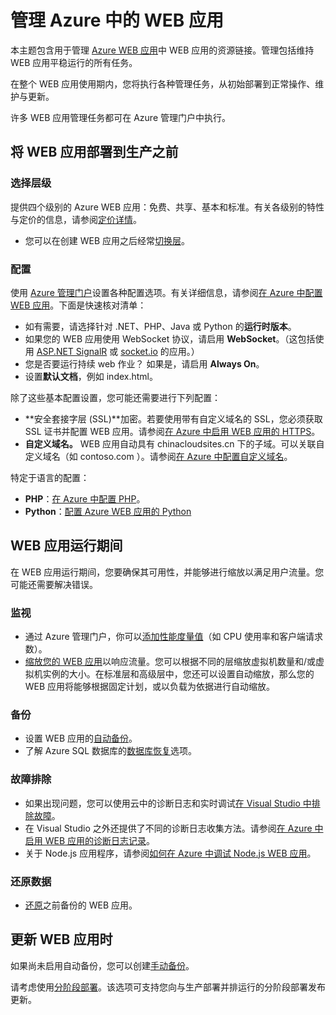 <properties 
	pageTitle="管理 Azure 中的 WEB 应用" 
	description="用于管理 Azure 中 WEB 应用的资源链接。" 
	services="app-service\web" 
	documentationCenter="" 
	authors="erikre" 
	manager="wpickett" 
	editor=""/>

<tags
	ms.service="web-sites" 
	ms.date="10/28/2015"
	wacn.date="01/21/2016"/>

# 管理 Azure 中的 WEB 应用

本主题包含用于管理 [Azure WEB 应用](/documentation/services/web-sites/)中 WEB 应用的资源链接。管理包括维持 WEB 应用平稳运行的所有任务。

在整个 WEB 应用使用期内，您将执行各种管理任务，从初始部署到正常操作、维护与更新。

许多 WEB 应用管理任务都可在 Azure 管理门户中执行。

## 将 WEB 应用部署到生产之前

### 选择层级

提供四个级别的 Azure WEB 应用：免费、共享、基本和标准。有关各级别的特性与定价的信息，请参阅[定价详情](/home/features/web-site/#price)。

- 您可以在创建 WEB 应用之后经常[切换层](/documentation/articles/web-sites-scale)。

### 配置

使用 [Azure 管理门户](https://manage.windowsazure.cn/)设置各种配置选项。有关详细信息，请参阅[在 Azure 中配置 WEB 应用](/documentation/articles/web-sites-configure)。下面是快速核对清单：

- 如有需要，请选择针对 .NET、PHP、Java 或 Python 的**运行时版本**。
- 如果您的 WEB 应用使用 WebSocket 协议，请启用 **WebSocket**。（这包括使用 [ASP.NET SignalR](http://www.asp.net/signalr) 或 [socket.io](/documentation/articles/web-sites-nodejs-chat-app-socketio) 的应用。）
- 您是否要运行持续 web 作业？ 如果是，请启用 **Always On**。
- 设置**默认文档**，例如 index.html。

除了这些基本配置设置，您可能还需要进行下列配置：

- **安全套接字层 (SSL)**加密。若要使用带有自定义域名的 SSL，您必须获取 SSL 证书并配置 WEB 应用。请参阅[在 Azure 中启用 WEB 应用的 HTTPS](/documentation/articles/web-sites-configure-ssl-certificate)。
- **自定义域名。** WEB 应用自动具有 chinacloudsites.cn 下的子域。可以关联自定义域名（如 contoso.com ）。请参阅[在 Azure 中配置自定义域名](/documentation/articles/web-sites-custom-domain-name)。

特定于语言的配置：

- **PHP**：[在 Azure 中配置 PHP](/documentation/articles/web-sites-php-configure)。
- **Python**：[配置 Azure WEB 应用的 Python](/documentation/articles/web-sites-python-configure)


## WEB 应用运行期间

在 WEB 应用运行期间，您要确保其可用性，并能够进行缩放以满足用户流量。您可能还需要解决错误。

### 监视

- 通过 Azure 管理门户，你可以[添加性能度量值](/documentation/articles/web-sites-monitor)（如 CPU 使用率和客户端请求数）。
- [缩放您的 WEB 应用](/documentation/articles/web-sites-scale)以响应流量。您可以根据不同的层缩放虚拟机数量和/或虚拟机实例的大小。在标准层和高级层中，您还可以设置自动缩放，那么您的 WEB 应用将能够根据固定计划，或以负载为依据进行自动缩放。  
 
### 备份

- 设置 WEB 应用的[自动备份](/documentation/articles/web-sites-backup)。
- 了解 Azure SQL 数据库的[数据库恢复](/documentation/articles/sql-database-business-continuity/)选项。

### 故障排除

- 如果出现问题，您可以使用云中的诊断日志和实时调试[在 Visual Studio 中排除故障](/documentation/articles/web-sites-dotnet-troubleshoot-visual-studio#remotedebug)。 
- 在 Visual Studio 之外还提供了不同的诊断日志收集方法。请参阅[在 Azure 中启用 WEB 应用的诊断日志记录](/documentation/articles/web-sites-enable-diagnostic-log)。
- 关于 Node.js 应用程序，请参阅[如何在 Azure 中调试 Node.js WEB 应用](/documentation/articles/web-sites-nodejs-debug)。

### 还原数据

- [还原](/documentation/articles/web-sites-restore)之前备份的 WEB 应用。


## 更新 WEB 应用时

如果尚未启用自动备份，您可以创建[手动备份](/documentation/articles/web-sites-backup)。

请考虑使用[分阶段部署](/documentation/articles/web-sites-staged-publishing)。该选项可支持您向与生产部署并排运行的分阶段部署发布更新。

<!-- Anchors. -->


[Before you deploy your site to production]: #before-you-deploy-your-site-to-production
[While your website is running]: #while-your-website-is-running
[When you update your website]: #when-you-update-your-website

  

<!---HONumber=Mooncake_1207_2015-->